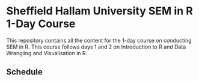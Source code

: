 # Sheffield Hallam University SEM in R 1-Day Course 
This repository contains all the content for the 1-day course on conducting SEM in R. This course follows days 1 and 2 on Introduction to R and Data Wrangling and Visualisation in R. 

## Schedule 
